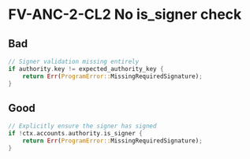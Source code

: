# FV-ANC-2-CL2 No is\_signer check

## Bad


```rust
// Signer validation missing entirely
if authority.key != expected_authority_key {
    return Err(ProgramError::MissingRequiredSignature);
}
```

## Good


```rust
// Explicitly ensure the signer has signed
if !ctx.accounts.authority.is_signer {
    return Err(ProgramError::MissingRequiredSignature);
}
```
